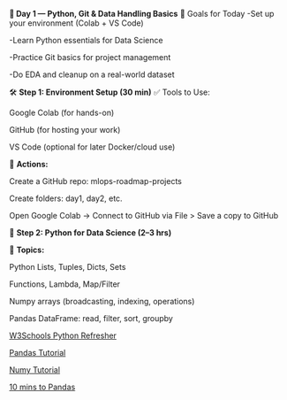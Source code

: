 **📅 Day 1 — Python, Git & Data Handling Basics**
🎯 Goals for Today
-Set up your environment (Colab + VS Code)

-Learn Python essentials for Data Science

-Practice Git basics for project management

-Do EDA and cleanup on a real-world dataset

🛠️ **Step 1: Environment Setup (30 min)**
✅ Tools to Use:

Google Colab (for hands-on)

GitHub (for hosting your work)

VS Code (optional for later Docker/cloud use)

📌 **Actions:**

Create a GitHub repo: mlops-roadmap-projects

Create folders: day1, day2, etc.

Open Google Colab → Connect to GitHub via File > Save a copy to GitHub

📘 **Step 2: Python for Data Science (2–3 hrs)**

🧠 **Topics:**

Python Lists, Tuples, Dicts, Sets

Functions, Lambda, Map/Filter

Numpy arrays (broadcasting, indexing, operations)

Pandas DataFrame: read, filter, sort, groupby

[W3Schools Python Refresher](https://www.w3schools.com/python/)

[Pandas Tutorial](https://youtu.be/2uvysYbKdjM?si=cVagBmXAVq53Eroc)

[Numy Tutorial](https://youtu.be/QUT1VHiLmmI?si=JX5yuyGDxFfO0CyV)

[10 mins to Pandas](http://pandas.pydata.org/docs/user_guide/10min.html)
